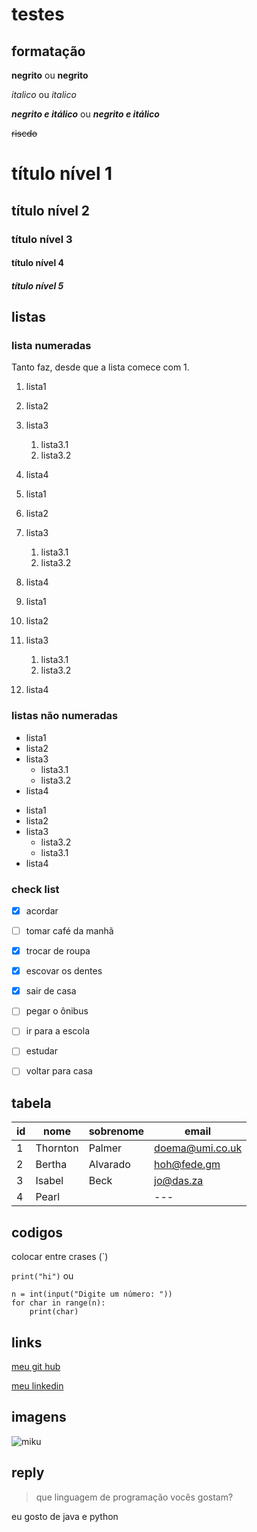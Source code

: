 # testes

## formatação

**negrito** ou __negrito__ 

*italico* ou _italico_

**_negrito e itálico_** ou __*negrito e itálico*__

~~riscdo~~

# título nível 1
## título nível 2
### título nível 3
#### título nível 4
##### título nível 5

## listas

### lista numeradas

Tanto faz, desde que a lista comece com 1.

1. lista1
2. lista2
3. lista3
    1. lista3.1
    2. lista3.2
4. lista4

1. lista1
22. lista2
53. lista3
    1. lista3.1
    32. lista3.2
862. lista4

1. lista1
1. lista2
1. lista3
    1. lista3.1
    1. lista3.2
1. lista4

### listas não numeradas

* lista1
* lista2
* lista3
    * lista3.1
    * lista3.2
* lista4

- lista1
- lista2
- lista3
    - lista3.2
    - lista3.1
- lista4

### check list

- [x] acordar
- [ ] tomar café da manhã
- [x] trocar de roupa
- [x] escovar os dentes
- [x] sair de casa
- [ ] pegar o ônibus
- [ ] ir para a escola
- [ ] estudar
- [ ] voltar para casa


## tabela

id | nome | sobrenome | email
--- | --- | --- | ---
1 | Thornton | Palmer | doema@umi.co.uk
2 | Bertha | Alvarado |hoh@fede.gm
3 | Isabel | Beck | jo@das.za
4 | Pearl |  | --- 

## codigos

colocar entre crases (`)

` print("hi") `
ou

```
n = int(input("Digite um número: "))
for char in range(n):
    print(char)
```

## links

[meu git hub](https://github.com/eSeiichi/)

[meu linkedin](https://www.linkedin.com/in/enzo-seiichi-yamakawa-228130387/)

## imagens

![miku](https://www.einerd.com/wp-content/uploads/2024/10/HATSUNE-MIKU-e1739570743688.jpg.webp)

## reply

> que linguagem de programação vocês gostam?

eu gosto de java e python


